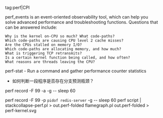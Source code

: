 tag:perf|CPI

perf_events is an event-oriented observability tool, which can help you solve advanced performance and troubleshooting functions. Questions that can be answered include:

    Why is the kernel on-CPU so much? What code-paths?
    Which code-paths are causing CPU level 2 cache misses?
    Are the CPUs stalled on memory I/O?
    Which code-paths are allocating memory, and how much?
    What is triggering TCP retransmits?
    Is a certain kernel function being called, and how often?
    What reasons are threads leaving the CPU?


perf-stat - Run a command and gather performance counter statistics

- 如何判断一段程序是否存在分支预测瓶颈？

perf record -F 99 -a -g -- sleep 60

perf record -F 99 -p `pidof redis-server` -g -- sleep 60
perf script | stackcollapse-perf.pl > out.perf-folded
flamegraph.pl out.perf-folded > perf-kernel.svg